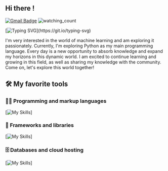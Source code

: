 ## Hi there !

[![Gmail Badge](https://img.shields.io/badge/-Gmail-c14438?style=flat-square&logo=Gmail&logoColor=white&link=mailto:denayativanie@gmail.com)](mailto:denayativanie@gmail.com)
<img src="https://komarev.com/ghpvc/?username=CruzNadin&color=brightgreen" alt="watching_count" />

[![Typing SVG](https://readme-typing-svg.herokuapp.com/?lines=I+am+Naya;Welcome+to+my+github+profile.)](https://git.io/typing-svg)

I'm very interested in the world of machine learning and am exploring it passionately. Currently, I'm exploring Python as my main programming language. Every day is a new opportunity to absorb knowledge and expand my horizons in this dynamic world. I am excited to continue learning and growing in this field, as well as sharing my knowledge with the community. Come on, let's explore this world together!

## 🛠️ My favorite tools

### 👨‍💻 Programming and markup languages
[![My Skills](https://skillicons.dev/icons?i=python,js,nodejs,react,html,css,tailwind,kotlin,go)]
### 🧰 Frameworks and libraries
[![My Skills](https://skillicons.dev/icons?i=react,express,bootstrap,docker,github,wordpress,flask)]
### 🗄️ Databases and cloud hosting
[![My Skills](https://skillicons.dev/icons?i=aws,azure,vercel,postgres,mysql)]
